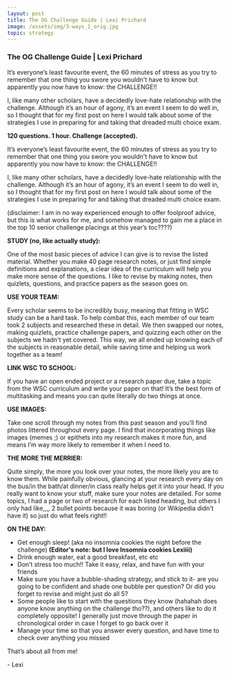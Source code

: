 ```yaml
---
layout: post
title: The OG Challenge Guide | Lexi Prichard
image: /assets/img/3-ways_1_orig.jpg
topic: strategy
---
```


### The OG Challenge Guide | Lexi Prichard

It’s everyone’s least favourite event, the 60 minutes of stress as you try to remember that one thing you swore you wouldn't have to know but apparently you now have to know: the CHALLENGE!!

I, like many other scholars, have a decidedly love-hate relationship with the challenge. Although it’s an hour of agony, it’s an event I seem to do well in, so I thought that for my first post on here I would talk about some of the strategies I use in preparing for and taking that dreaded multi choice exam.

**120 questions. 1 hour. Challenge (accepted).**

It’s everyone’s least favourite event, the 60 minutes of stress as you try to remember that one thing you swore you wouldn't have to know but apparently you now have to know: the CHALLENGE!!

I, like many other scholars, have a decidedly love-hate relationship with the challenge. Although it’s an hour of agony, it’s an event I seem to do well in, so I thought that for my first post on here I would talk about some of the strategies I use in preparing for and taking that dreaded multi choice exam.

(disclaimer: I am in no way experienced enough to offer foolproof advice, but this is what works for me, and somehow managed to gain me a place in the top 10 senior challenge placings at this year’s toc????)

**STUDY (no, like actually study):**

One of the most basic pieces of advice I can give is to revise the listed material. Whether you make 40 page research notes, or just find simple definitions and explanations, a clear idea of the curriculum will help you make more sense of the questions. I like to revise by making notes, then quizlets, questions, and practice papers as the season goes on.

**USE YOUR TEAM:**

Every scholar seems to be incredibly busy, meaning that fitting in WSC study can be a hard task. To help combat this, each member of our team took 2 subjects and researched these in detail. We then swapped our notes, making quizlets, practice challenge papers, and quizzing each other on the subjects we hadn't yet covered. This way, we all ended up knowing each of the subjects in reasonable detail, while saving time and helping us work together as a team!

**LINK WSC TO SCHOOL:**

If you have an open ended project or a research paper due, take a topic from the WSC curriculum and write your paper on that! It’s the best form of multitasking and means you can quite literally do two things at once.

**USE IMAGES:**

Take one scroll through my notes from this past season and you’ll find photos littered throughout every page. I find that incorporating things like images (memes ;) or epithets into my research makes it more fun, and means I’m way more likely to remember it when I need to. 

**THE MORE THE MERRIER:**

Quite simply, the more you look over your notes, the more likely you are to know them. While painfully obvious, glancing at your research every day on the bus/in the bath/at dinner/in class really helps get it into your head. If you really want to know your stuff, make sure your notes are detailed. For some topics, I had a page or two of research for each listed heading, but others I only had like,,,, 2 bullet points because it was boring (or Wikipedia didn't have it) so just do what feels right!!

**ON THE DAY:**

- Get enough sleep! (aka no insomnia cookies the night before the challenge) **(Editor's note: but I love Insomnia cookies Lexiiii)**
- Drink enough water, eat a good breakfast, etc etc
- Don’t stress too much!! Take it easy, relax, and have fun with your friends
- Make sure you have a bubble-shading strategy, and stick to it- are you going to be confident and shade one bubble per question? Or did you forget to revise and might just do all 5?
- Some people like to start with the questions they know (hahahah does anyone know anything on the challenge tho??), and others like to do it completely opposite! I generally just move through the paper in chronological order in case I forget to go back over it
- Manage your time so that you answer every question, and have time to check over anything you missed


That’s about all from me!

\- Lexi

<br> 